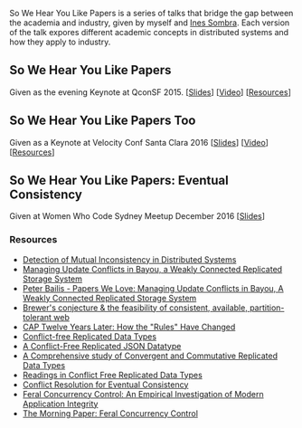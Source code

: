 So We Hear You Like Papers is a series of talks that bridge the gap between the academia and industry, given by myself and [Ines Sombra](https://github.com/Randommood).  Each version of the talk expores different academic concepts in distributed systems and how they apply to industry. 

## So We Hear You Like Papers
Given as the evening Keynote at QconSF 2015.  [[Slides](https://speakerdeck.com/randommood/we-hear-you-like-papers-qcon-edition)] [[Video](https://www.infoq.com/presentations/papers-large-distributed-systems)] [[Resources](https://github.com/Randommood/QConSF2015)]

## So We Hear You Like Papers Too
Given as a Keynote at Velocity Conf Santa Clara 2016 [[Slides](https://speakerdeck.com/randommood/we-hear-you-like-papers-velocity-edition)] [[Video](https://www.oreilly.com/ideas/so-we-hear-you-like-papers)] [[Resources](https://github.com/Randommood/Velocity2016)]

## So We Hear You Like Papers: Eventual Consistency
Given at Women Who Code Sydney Meetup December 2016 [[Slides](https://speakerdeck.com/caitiem20/we-hear-you-like-papers-eventual-consistency)]

### Resources
* [Detection of Mutual Inconsistency in Distributed Systems](http://zoo.cs.yale.edu/classes/cs422/2013/bib/parker83detection.pdf)
* [Managing Update Conflicts in Bayou, a Weakly Connected Replicated Storage System](http://www.cs.berkeley.edu/~brewer/cs262b/update-conflicts.pdf)
* [Peter Bailis - Papers We Love: Managing Update Conflicts in Bayou, A Weakly Connected Replicated Storage System](https://www.youtube.com/watch?v=txP7CI0PjO4)
* [Brewer's conjecture & the feasibility of consistent, available, partition-tolerant web](http://perso.telecom-paristech.fr/~kuznetso/INF346-2015/papers/cap.pdf)
* [CAP Twelve Years Later: How the "Rules" Have Changed](http://www.infoq.com/articles/cap-twelve-years-later-how-the-rules-have-changed)
* [Conflict-free Replicated Data Types](https://hal.inria.fr/inria-00609399v1/document)
* [A Conflict-Free Replicated JSON Datatype](https://martin.kleppmann.com/2016/08/13/json-crdt.html)
* [A Comprehensive study of Convergent and Commutative Replicated Data Types](https://hal.inria.fr/inria-00555588)
* [Readings in Conflict Free Replicated Data Types](https://christophermeiklejohn.com/crdt/2014/07/22/readings-in-crdts.html)
* [Conflict Resolution for Eventual Consistency](https://www.youtube.com/watch?v=8_DfwEpHE88)
* [Feral Concurrency Control: An Empirical Investigation of Modern Application Integrity](http://www.bailis.org/papers/feral-sigmod2015.pdf)
* [The Morning Paper: Feral Concurrency Control](http://blog.acolyer.org/2015/09/04/feral-concurrency-control-an-empirical-investigation-of-modern-application-integrity/)
